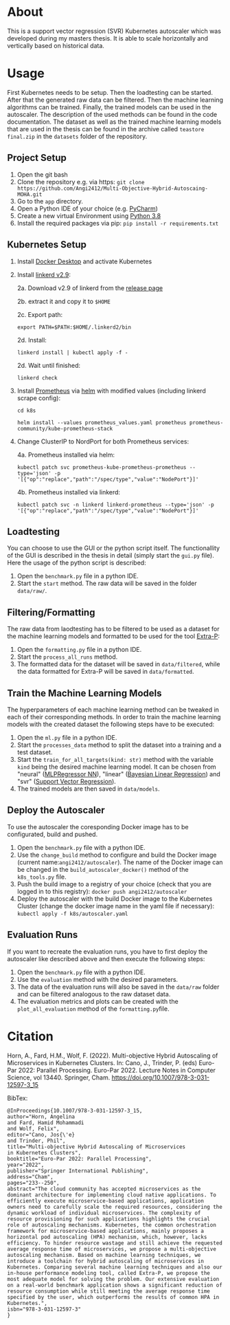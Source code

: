 # About
This is a support vector regression (SVR) Kubernetes autoscaler which was developed during my masters thesis. It is able to scale horizontally and vertically based on historical data.

# Usage
First Kubernetes needs to be setup. Then the loadtesting can be started.  After that the generated raw data can be filtered.
Then the machine learning algorithms can be trained. Finally, the trained models can be used in the autoscaler.
The description of the used methods can be found in the code documentation.
The dataset as well as the trained machine learning models that are used in the thesis can be found in the archive called `teastore final.zip` in the `datasets` folder of the repository.

## Project Setup

 1. Open the git bash
 2. Clone the repository e.g. via https: 
	 `git clone https://github.com/Angi2412/Multi-Objective-Hybrid-Autoscaing-MOHA.git`
 3.  Go to the `app` directory.
 4. Open a Python IDE of your choice (e.g. [PyCharm](https://www.jetbrains.com/de-de/pycharm/))
 5. Create a new virtual Environment using [Python 3.8](https://www.python.org/downloads/release/python-387/)
 6. Install the required packages via pip: 
	 `pip install -r requirements.txt`
	 

## Kubernetes Setup

1.  Install [Docker Desktop](https://www.docker.com/products/docker-desktop) and activate Kubernetes
    
2.  Install [linkerd v2.9](https://linkerd.io/2.9/getting-started/):
    
    2a. Download v2.9 of linkerd from the [release page](https://github.com/linkerd/linkerd2/releases/tag/stable-2.9.5)
    
    2b. extract it and copy it to `$HOME`
    
    2c. Export path:
    
    `export PATH=$PATH:$HOME/.linkerd2/bin`
    
    2d. Install:
    
    `linkerd install | kubectl apply -f -`
    
    2d. Wait until finished:
    
    `linkerd check`
    
3.  Install [Prometheus](https://prometheus.io/) via [helm](https://helm.sh/) with modified values (including linkerd scrape config):
    
    `cd k8s`
    
    `helm install --values prometheus_values.yaml prometheus prometheus-community/kube-prometheus-stack`
    
4.  Change ClusterIP to NordPort for both Prometheus services:
    
    4a. Prometheus installed via helm:
    
    `kubectl patch svc prometheus-kube-prometheus-prometheus --type='json' -p '[{"op":"replace","path":"/spec/type","value":"NodePort"}]'`
    
    4b. Prometheus installed via linkerd:
    
    `kubectl patch svc -n linkerd linkerd-prometheus --type='json' -p '[{"op":"replace","path":"/spec/type","value":"NodePort"}]'`

## Loadtesting
You can choose to use the GUI or the python script itself. The functionallity of the GUI is described in the thesis in detail (simply start the `gui.py` file). Here the usage of the python script is described:
 1. Open the `benchmark.py` file in a python IDE.
 2. Start the `start` method. The raw data will be saved in the folder `data/raw/`.
 
## Filtering/Formatting
The raw data from laodtesting has to be filtered to be used as a dataset for the machine learning models and formatted to be used for the tool [Extra-P](https://github.com/extra-p/extrap):
 1. Open the `formatting.py` file in a python IDE.
 2. Start the `process_all_runs` method.
 3. The formatted data for the dataset will be saved in `data/filtered`, while the data formatted for Extra-P will be saved in `data/formatted`.
 
 ## Train the Machine Learning Models
 The hyperparameters of each machine learning method can be tweaked in each of their corresponding methods. In order to train the machine learning models with the created dataset the following steps have to be executed:
 
  1. Open the `ml.py` file in a python IDE.
  2. Start the ``processes_data`` method to split the dataset into a training and a test dataset.
  3. Start the ``train_for_all_targets(kind: str)`` method with the variable `kind` being the desired machine learning model. It can be chosen from "neural" ([MLPRegressor NN](https://scikit-learn.org/stable/modules/generated/sklearn.neural_network.MLPRegressor.html?highlight=mlpregressor#sklearn.neural_network.MLPRegressor)), "linear" ([Bayesian Linear Regression](https://scikit-learn.org/stable/modules/generated/sklearn.linear_model.BayesianRidge.html?highlight=bayesian%20linear#sklearn.linear_model.BayesianRidge)) and "svr" ([Support Vector Regression](https://scikit-learn.org/stable/modules/generated/sklearn.svm.SVR.html?highlight=svr#sklearn.svm.SVR)).
  4. The trained models are then saved in `data/models`.

## Deploy the Autoscaler
To use the autoscaler the coresponding Docker image has to be configurated, build and pushed.

 1. Open the `benchmark.py` file with a python IDE.
 2. Use the ``change_build`` method to configure and build the Docker image (current name:`angi2412/autoscaler`). The name of the Docker image can be changed in the ``build_autoscaler_docker()`` method of the `k8s_tools.py` file.
 3. Push the build image to a registry of your choice (check that you are logged in to this registry): 
	 `docker push angi2412/autoscaler`
 4. Deploy the autoscaler with the build Docker image to the Kubernetes Cluster (change the docker image name in the yaml file if necessary): 
	 `kubectl apply -f k8s/autoscaler.yaml` 

## Evaluation Runs
If you want to recreate the evaluation runs, you have to first deploy the autoscaler like described above and then execute the following steps:

 1. Open the `benchmark.py` file with a python IDE.
 2. Use the `evaluation` method with the desired parameters.
 3. The data of the evaluation runs will also be saved in the `data/raw` folder and can be filtered analogous to the raw dataset data.
 4. The evaluation metrics and plots can be created with the ``plot_all_evaluation``  method of the `formatting.py`file.

# Citation
Horn, A., Fard, H.M., Wolf, F. (2022). Multi-objective Hybrid Autoscaling of Microservices in Kubernetes Clusters. In: Cano, J., Trinder, P. (eds) Euro-Par 2022: Parallel Processing. Euro-Par 2022. Lecture Notes in Computer Science, vol 13440. Springer, Cham. https://doi.org/10.1007/978-3-031-12597-3_15

BibTex:
```
@InProceedings{10.1007/978-3-031-12597-3_15,
author="Horn, Angelina
and Fard, Hamid Mohammadi
and Wolf, Felix",
editor="Cano, Jos{\'e}
and Trinder, Phil",
title="Multi-objective Hybrid Autoscaling of Microservices in Kubernetes Clusters",
booktitle="Euro-Par 2022: Parallel Processing",
year="2022",
publisher="Springer International Publishing",
address="Cham",
pages="233--250",
abstract="The cloud community has accepted microservices as the dominant architecture for implementing cloud native applications. To efficiently execute microservice-based applications, application owners need to carefully scale the required resources, considering the dynamic workload of individual microservices. The complexity of resource provisioning for such applications highlights the crucial role of autoscaling mechanisms. Kubernetes, the common orchestration framework for microservice-based applications, mainly proposes a horizontal pod autoscaling (HPA) mechanism, which, however, lacks efficiency. To hinder resource wastage and still achieve the requested average response time of microservices, we propose a multi-objective autoscaling mechanism. Based on machine learning techniques, we introduce a toolchain for hybrid autoscaling of microservices in Kubernetes. Comparing several machine learning techniques and also our in-house performance modeling tool, called Extra-P, we propose the most adequate model for solving the problem. Our extensive evaluation on a real-world benchmark application shows a significant reduction of resource consumption while still meeting the average response time specified by the user, which outperforms the results of common HPA in Kubernetes.",
isbn="978-3-031-12597-3"
}
```
